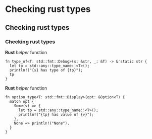 # Checking rust types
## Checking rust types
### Checking rust types

**Rust** _helper_ function
```
fn type_of<T: std::fmt::Debug>(s: &str, _: &T) -> &'static str {
  let tp = std::any::type_name::<T>();
  println!("{s} has type of {tp}");
  tp
}
```

**Rust** _helper_ function
```
fn option_type<T: std::fmt::Display>(opt: &Option<T) {
  match opt {
    Some(v) => {
      let tp = std::any::type_name::<T>();
      println!("{tp} has value of {v}");
    },
    None => println!("None"),
  }
}
```
